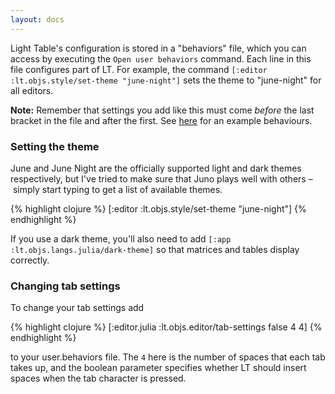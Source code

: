 ```yaml
---
layout: docs
---
```


Light Table's configuration is stored in a "behaviors" file, which you can access by executing the `Open user behaviors` command. Each line in this file configures part of LT. For example, the command `[:editor :lt.objs.style/set-theme "june-night"]` sets the theme to "june-night" for all editors.

**Note:** Remember that settings you add like this must come *before* the last bracket in the file and after the first. See [here](https://gist.github.com/one-more-minute/9882389) for an example behaviours.

### Setting the theme

June and June Night are the officially supported light and dark themes respectively, but I've tried to make sure that Juno plays well with others – simply start typing to get a list of available themes.

{% highlight clojure %}
[:editor :lt.objs.style/set-theme "june-night"]
{% endhighlight %}

If you use a dark theme, you'll also need to add `[:app :lt.objs.langs.julia/dark-theme]` so that matrices and tables display correctly.

### Changing tab settings

To change your tab settings add

{% highlight clojure %}
[:editor.julia :lt.objs.editor/tab-settings false 4 4]
{% endhighlight %}

to your user.behaviors file. The `4` here is the number of spaces that each tab takes up, and the boolean parameter specifies whether LT should insert spaces when the tab character is pressed.

